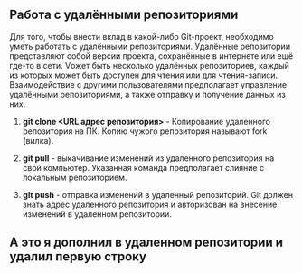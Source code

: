 

## Работа с удалёнными репозиториями

Для того, чтобы внести вклад в какой-либо Git-проект, необходимо уметь работать с удалёнными репозиториями. Удалённые репозитории представляют собой версии проекта, сохранённые в интернете или ещё где-то в сети. Vожет быть несколько удалённых репозиториев, каждый из которых может быть доступен для чтения или для чтения-записи. Взаимодействие с другими пользователями предполагает управление удалёнными репозиториями, а также отправку и получение данных из них. 

 1. **git clone <URL адрес репозитория>** -  Копирование удаленного репозитория на ПК. Копию чужого репозитория называют fork (вилка).

 2. **git pull** - выкачивание изменений из удаленного репозитория на свой компьютер. Указанная команда предполагает слияние с локальным репозиторием.

  3. **git push** - отправка изменений в удаленный репозиторий. Git должен знать адрес удаленного репозитория и авторизован на внесение изменений в удаленном репозитории.

## А это я дополнил в удаленном репозитории и удалил первую строку 







